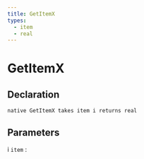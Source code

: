 ```yaml
---
title: GetItemX
types:
  - item
  - real
---
```


# GetItemX

## Declaration

```jass
native GetItemX takes item i returns real
```

## Parameters
i `item`
: 
